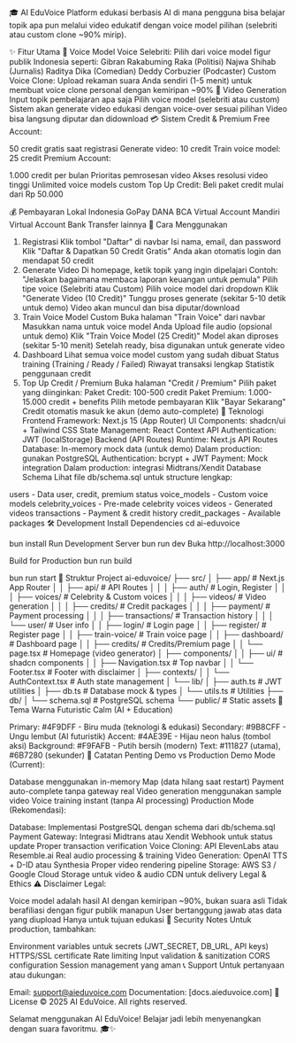 🎓 AI EduVoice
Platform edukasi berbasis AI di mana pengguna bisa belajar topik apa pun melalui video edukatif dengan voice model pilihan (selebriti atau custom clone ~90% mirip).

✨ Fitur Utama
🎤 Voice Model
Voice Selebriti: Pilih dari voice model figur publik Indonesia seperti:
Gibran Rakabuming Raka (Politisi)
Najwa Shihab (Jurnalis)
Raditya Dika (Comedian)
Deddy Corbuzier (Podcaster)
Custom Voice Clone: Upload rekaman suara Anda sendiri (1-5 menit) untuk membuat voice clone personal dengan kemiripan ~90%
🎥 Video Generation
Input topik pembelajaran apa saja
Pilih voice model (selebriti atau custom)
Sistem akan generate video edukasi dengan voice-over sesuai pilihan
Video bisa langsung diputar dan didownload
💳 Sistem Credit & Premium
Free Account:

50 credit gratis saat registrasi
Generate video: 10 credit
Train voice model: 25 credit
Premium Account:

1.000 credit per bulan
Prioritas pemrosesan video
Akses resolusi video tinggi
Unlimited voice models custom
Top Up Credit: Beli paket credit mulai dari Rp 50.000

💰 Pembayaran Lokal Indonesia
GoPay
DANA
BCA Virtual Account
Mandiri Virtual Account
Bank Transfer lainnya
🚀 Cara Menggunakan
1. Registrasi
Klik tombol "Daftar" di navbar
Isi nama, email, dan password
Klik "Daftar & Dapatkan 50 Credit Gratis"
Anda akan otomatis login dan mendapat 50 credit
2. Generate Video
Di homepage, ketik topik yang ingin dipelajari
Contoh: "Jelaskan bagaimana membaca laporan keuangan untuk pemula"
Pilih tipe voice (Selebriti atau Custom)
Pilih voice model dari dropdown
Klik "Generate Video (10 Credit)"
Tunggu proses generate (sekitar 5-10 detik untuk demo)
Video akan muncul dan bisa diputar/download
3. Train Voice Model Custom
Buka halaman "Train Voice" dari navbar
Masukkan nama untuk voice model Anda
Upload file audio (opsional untuk demo)
Klik "Train Voice Model (25 Credit)"
Model akan diproses (sekitar 5-10 menit)
Setelah ready, bisa digunakan untuk generate video
4. Dashboard
Lihat semua voice model custom yang sudah dibuat
Status training (Training / Ready / Failed)
Riwayat transaksi lengkap
Statistik penggunaan credit
5. Top Up Credit / Premium
Buka halaman "Credit / Premium"
Pilih paket yang diinginkan:
Paket Credit: 100-500 credit
Paket Premium: 1.000-15.000 credit + benefits
Pilih metode pembayaran
Klik "Bayar Sekarang"
Credit otomatis masuk ke akun (demo auto-complete)
🎨 Teknologi
Frontend
Framework: Next.js 15 (App Router)
UI Components: shadcn/ui + Tailwind CSS
State Management: React Context API
Authentication: JWT (localStorage)
Backend (API Routes)
Runtime: Next.js API Routes
Database: In-memory mock data (untuk demo)
Dalam production: gunakan PostgreSQL
Authentication: bcrypt + JWT
Payment: Mock integration
Dalam production: integrasi Midtrans/Xendit
Database Schema
Lihat file db/schema.sql untuk structure lengkap:

users - Data user, credit, premium status
voice_models - Custom voice models
celebrity_voices - Pre-made celebrity voices
videos - Generated videos
transactions - Payment & credit history
credit_packages - Available packages
🛠️ Development
Install Dependencies
cd ai-eduvoice

bun install
Run Development Server
bun run dev
Buka http://localhost:3000

Build for Production
bun run build

bun run start
📂 Struktur Project
ai-eduvoice/
├── src/
│   ├── app/                    # Next.js App Router
│   │   ├── api/               # API Routes
│   │   │   ├── auth/          # Login, Register
│   │   │   ├── voices/        # Celebrity & Custom voices
│   │   │   ├── videos/        # Video generation
│   │   │   ├── credits/       # Credit packages
│   │   │   ├── payment/       # Payment processing
│   │   │   ├── transactions/  # Transaction history
│   │   │   └── user/          # User info
│   │   ├── login/             # Login page
│   │   ├── register/          # Register page
│   │   ├── train-voice/       # Train voice page
│   │   ├── dashboard/         # Dashboard page
│   │   ├── credits/           # Credits/Premium page
│   │   └── page.tsx           # Homepage (video generator)
│   ├── components/
│   │   ├── ui/                # shadcn components
│   │   ├── Navigation.tsx     # Top navbar
│   │   └── Footer.tsx         # Footer with disclaimer
│   ├── contexts/
│   │   └── AuthContext.tsx    # Auth state management
│   └── lib/
│       ├── auth.ts            # JWT utilities
│       ├── db.ts              # Database mock & types
│       └── utils.ts           # Utilities
├── db/
│   └── schema.sql             # PostgreSQL schema
└── public/                    # Static assets
🎨 Tema Warna
Futuristic Calm (AI + Education)

Primary: #4F9DFF - Biru muda (teknologi & edukasi)
Secondary: #9B8CFF - Ungu lembut (AI futuristik)
Accent: #4AE39E - Hijau neon halus (tombol aksi)
Background: #F9FAFB - Putih bersih (modern)
Text: #111827 (utama), #6B7280 (sekunder)
📝 Catatan Penting
Demo vs Production
Demo Mode (Current):

Database menggunakan in-memory Map (data hilang saat restart)
Payment auto-complete tanpa gateway real
Video generation menggunakan sample video
Voice training instant (tanpa AI processing)
Production Mode (Rekomendasi):

Database: Implementasi PostgreSQL dengan schema dari db/schema.sql
Payment Gateway:
Integrasi Midtrans atau Xendit
Webhook untuk status update
Proper transaction verification
Voice Cloning:
API ElevenLabs atau Resemble.ai
Real audio processing & training
Video Generation:
OpenAI TTS + D-ID atau Synthesia
Proper video rendering pipeline
Storage:
AWS S3 / Google Cloud Storage untuk video & audio
CDN untuk delivery
Legal & Ethics
⚠️ Disclaimer Legal:

Voice model adalah hasil AI dengan kemiripan ~90%, bukan suara asli
Tidak berafiliasi dengan figur publik manapun
User bertanggung jawab atas data yang diupload
Hanya untuk tujuan edukasi
🔐 Security Notes
Untuk production, tambahkan:

Environment variables untuk secrets (JWT_SECRET, DB_URL, API keys)
HTTPS/SSL certificate
Rate limiting
Input validation & sanitization
CORS configuration
Session management yang aman
📞 Support
Untuk pertanyaan atau dukungan:

Email: support@aieduvoice.com
Documentation: [docs.aieduvoice.com]
📄 License
© 2025 AI EduVoice. All rights reserved.

Selamat menggunakan AI EduVoice! Belajar jadi lebih menyenangkan dengan suara favoritmu. 🎓✨
